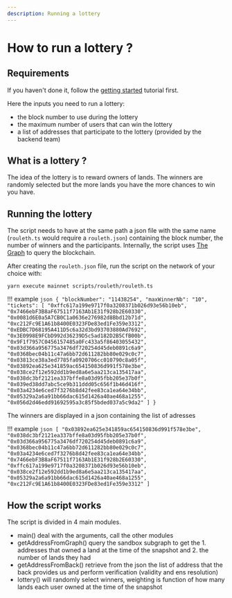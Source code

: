 ```yaml
---
description: Running a lottery
---
```


# How to run a lottery ?

## Requirements

If you haven't done it, follow the [getting started](../intro/index.md) tutorial first.

Here the inputs you need to run a lottery:

- the block number to use during the lottery
- the maximum number of users that can win the lottery
- a list of addresses that participate to the lottery (provided by the backend team)

## What is a lottery ?

The idea of the lottery is to reward owners of lands. The winners are randomly selected but the more lands you have the more chances to win you have.

## Running the lottery

The script needs to have at the same path a json file with the same name (`rouleth.ts` would require a `rouleth.json`) containing the block number, the number of winners and the participants. Internally, the script uses [The Graph](https://thegraph.com/) to query the blockchain.

After creating the `rouleth.json` file, run the script on the network of your choice with:
```shell
yarn execute mainnet scripts/rouleth/rouleth.ts
```

!!! example
    ```json
    {
      "blockNumber": "11438254",
      "maxWinnerNb": "10",
      "tickets": [
        "0xffc617a199e9717f0a3208371b026d93e56b10eb",
        "0x7466ebF3B8aF67511f7163Ab1E31f928b2E60330",
        "0x0081d6E0a5A7CB0C1a0636e276982d8Bbd12b71d",
        "0xc212Fc9E1A61b8400E0323FDe83ed1Fe359e3312",
        "0xEDBC7D68195A411D5c6a32d3bd93703880Ad7692",
        "0x3E0998E9FCbD992d36239D5c5ad182D2B5CfB00b",
        "0x9F1f7957C0456157485a0Fc433a5f86403055432",
        "0x03d366a956775a3476df720254d45deb0891c6a9",
        "0x0368bec04b11c47a6bb72d611282bb80e029c0c7",
        "0x03813ce38a3ed7785fa0920706cc010790c8a05f",
        "0x03892ea625e341859ac654150836d991f578e3be",
        "0x038ce2f12e592dd1b9ed8a6e5aa213ca135417aa",
        "0x038dc3bf2121ea337bffe8a03d95fbb205e37b0f",
        "0x039ed38dd7abc5ce9b311ddd05c656f1b46d416f",
        "0x03a4234e6ced7f3276b8d42fee83ca1ea64e34bb",
        "0x05329a2a6a91bb66dac615d1426a40ae468a1255",
        "0x056d2d46edd91692595a3c85f5bded037a5c9da2"
      ]
    }
    ```

The winners are displayed in a json containing the list of adresses

!!! example
    ```json
    [
      "0x03892ea625e341859ac654150836d991f578e3be",
      "0x038dc3bf2121ea337bffe8a03d95fbb205e37b0f",
      "0x03d366a956775a3476df720254d45deb0891c6a9",
      "0x0368bec04b11c47a6bb72d611282bb80e029c0c7",
      "0x03a4234e6ced7f3276b8d42fee83ca1ea64e34bb",
      "0x7466ebF3B8aF67511f7163Ab1E31f928b2E60330",
      "0xffc617a199e9717f0a3208371b026d93e56b10eb",
      "0x038ce2f12e592dd1b9ed8a6e5aa213ca135417aa",
      "0x05329a2a6a91bb66dac615d1426a40ae468a1255",
      "0xc212Fc9E1A61b8400E0323FDe83ed1Fe359e3312"
    ]
    ```

## How the script works

The script is divided in 4 main modules.

- main() deal with the arguments, call the other modules
- getAddressFromGraph() query the sandbox subgraph to get the 1. addresses that owned a land at the time of the snapshot and 2. the number of lands they had
- getAddressFromBack() retrieve from the json the list of address that the back provides us and perform verification (validity and ens resolution)
- lottery() will randomly select winners, weighting is function of how many lands each user owned at the time of the snapshot
